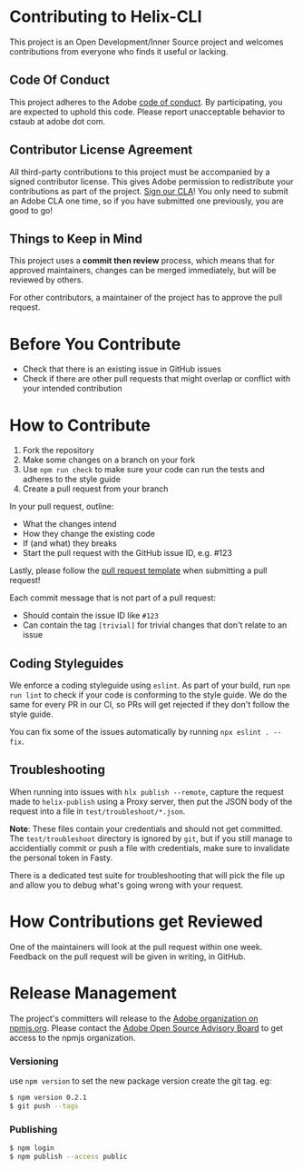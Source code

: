 # Contributing to Helix-CLI

This project is an Open Development/Inner Source project and welcomes contributions from everyone who finds it useful or lacking.

## Code Of Conduct

This project adheres to the Adobe [code of conduct](CODE_OF_CONDUCT.md). By participating, you are expected to uphold this code. Please report unacceptable behavior to cstaub at adobe dot com.

## Contributor License Agreement

All third-party contributions to this project must be accompanied by a signed contributor license. This gives Adobe permission to redistribute your contributions as part of the project. [Sign our CLA](http://opensource.adobe.com/cla.html)! You only need to submit an Adobe CLA one time, so if you have submitted one previously, you are good to go!

## Things to Keep in Mind

This project uses a **commit then review** process, which means that for approved maintainers, changes can be merged immediately, but will be reviewed by others.

For other contributors, a maintainer of the project has to approve the pull request.

# Before You Contribute

* Check that there is an existing issue in GitHub issues
* Check if there are other pull requests that might overlap or conflict with your intended contribution

# How to Contribute

1. Fork the repository
2. Make some changes on a branch on your fork
3. Use `npm run check` to make sure your code can run the tests and adheres to the style guide
4. Create a pull request from your branch

In your pull request, outline:

* What the changes intend
* How they change the existing code
* If (and what) they breaks
* Start the pull request with the GitHub issue ID, e.g. #123

Lastly, please follow the [pull request template](https://github.com/adobe/helix-cli/blob/master/.github/pull_request_template.md) when submitting a pull request!

Each commit message that is not part of a pull request:

* Should contain the issue ID like `#123`
* Can contain the tag `[trivial]` for trivial changes that don't relate to an issue



## Coding Styleguides

We enforce a coding styleguide using `eslint`. As part of your build, run `npm run lint` to check if your code is conforming to the style guide. We do the same for every PR in our CI, so PRs will get rejected if they don't follow the style guide.

You can fix some of the issues automatically by running `npx eslint . --fix`.

## Troubleshooting

When running into issues with `hlx publish --remote`, capture the request made to `helix-publish` using a Proxy server, then put the JSON body of the request into a file in `test/troubleshoot/*.json`.

**Note**: These files contain your credentials and should not get committed. The `test/troubleshoot` directory is ignored by `git`, but if you still manage to accidentially commit or push a file with credentials, make sure to invalidate the personal token in Fasty.

There is a dedicated test suite for troubleshooting that will pick the file up and allow you to debug what's going wrong with your request.

# How Contributions get Reviewed

One of the maintainers will look at the pull request within one week.
Feedback on the pull request will be given in writing, in GitHub.

# Release Management

The project's committers will release to the [Adobe organization on npmjs.org](https://www.npmjs.com/org/adobe).
Please contact the [Adobe Open Source Advisory Board](https://git.corp.adobe.com/OpenSourceAdvisoryBoard/discuss/issues) to get access to the npmjs organization.

### Versioning

use `npm version` to set the new package version create the git tag. eg:

```bash
$ npm version 0.2.1
$ git push --tags
```

### Publishing

```bash
$ npm login
$ npm publish --access public
```
